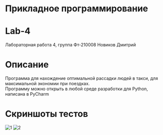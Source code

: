 # Прикладное программирование
# Lab-4
Лабораторная работа 4, 
группа Фт-210008 Новиков Дмитрий 
# Описание  
Программа для нахождение оптимальной рассадки людей в такси, для максимальной экономии при поездках.  
Программу можно открыть в любой среде разработки для Python, написана в PyCharm 
# Скриншоты тестов  
![1 ](https://user-images.githubusercontent.com/113824104/193467925-0ae26510-5a39-4a25-aafe-4216df0e2bc9.jpg)
![2](https://user-images.githubusercontent.com/113824104/193467931-7232b369-b482-40c4-8ce3-adb090fbe6b0.jpg)

